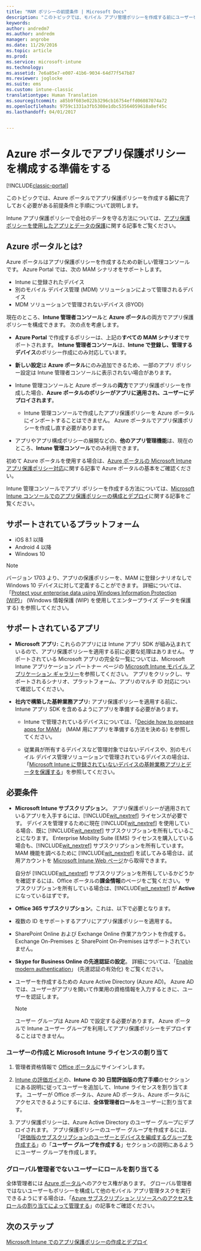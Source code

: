 ```yaml
---
title: "MAM ポリシーの前提条件 | Microsoft Docs"
description: "このトピックでは、モバイル アプリ管理ポリシーを作成する前にユーザーを設定するための前提条件について説明します。"
keywords: 
author: andredm7
ms.author: andredm
manager: angrobe
ms.date: 11/29/2016
ms.topic: article
ms.prod: 
ms.service: microsoft-intune
ms.technology: 
ms.assetid: 7e6a85e7-e007-41b6-9034-64d77f547b87
ms.reviewer: joglocke
ms.suite: ems
ms.custom: intune-classic
translationtype: Human Translation
ms.sourcegitcommit: a85b9f603e022b3296cb16754effd06087074a72
ms.openlocfilehash: 9759c1331a3fb5308e1dbc53564059618a8ef45c
ms.lasthandoff: 04/01/2017


---
```


# <a name="get-ready-to-configure-app-protection-policies-in-the-azure-portal"></a>Azure ポータルでアプリ保護ポリシーを構成する準備をする

[!INCLUDE[classic-portal](../includes/classic-portal.md)]

このトピックでは、Azure ポータルでアプリ保護ポリシーを作成する**前に**完了しておく必要がある前提条件と手順について説明します。

Intune アプリ保護ポリシーで会社のデータを守る方法については、[アプリ保護ポリシーを使用したアプリとデータの保護](protect-apps-and-data-with-microsoft-intune.md)に関する記事をご覧ください。

## <a name="what-is-the-azure-portal"></a>Azure ポータルとは?

Azure ポータルはアプリ保護ポリシーを作成するための新しい管理コンソールです。 Azure Portal では、次の MAM シナリオをサポートします。
- Intune に登録されたデバイス
- 別のモバイル デバイス管理 (MDM) ソリューションによって管理されるデバイス
- MDM ソリューションで管理されないデバイス (BYOD)

現在のところ、**Intune 管理者コンソール**と **Azure ポータル**の両方でアプリ保護ポリシーを構成できます。  次の点を考慮します。

* **Azure Portal** で作成するポリシーは、上記の**すべての MAM シナリオ**でサポートされます。 **Intune 管理者コンソール**は、**Intune で登録し、管理するデバイス**のポリシー作成にのみ対応しています。

* **新しい設定**は **Azure ポータル**にのみ追加できるため、一部のアプリ ポリシー設定は Intune 管理者コンソールに表示されない場合があります。

* Intune 管理コンソールと Azure ポータルの**両方**でアプリ保護ポリシーを作成した場合、**Azure ポータルのポリシーがアプリに適用され、ユーザーにデプロイされます**。
    * Intune 管理コンソールで作成したアプリ保護ポリシーを Azure ポータルにインポートすることはできません。  Azure ポータルでアプリ保護ポリシーを作成し直す必要があります。


* アプリやアプリ構成ポリシーの展開などの、**他のアプリ管理機能**は、現在のところ、**Intune 管理コンソール**でのみ利用できます。


初めて Azure ポータルを使用する場合は、[Azure ポータルの Microsoft Intune アプリ保護ポリシー対応](azure-portal-for-microsoft-intune-mam-policies.md)に関する記事で Azure ポータルの基本をご確認ください。

Intune 管理コンソールでアプリ ポリシーを作成する方法については、[Microsoft Intune コンソールでのアプリ保護ポリシーの構成とデプロイ](configure-and-deploy-mobile-application-management-policies-in-the-microsoft-intune-console.md)に関する記事をご覧ください。


##  <a name="supported-platforms"></a>サポートされているプラットフォーム
- iOS 8.1 以降
- Android 4 以降
- Windows 10

>[!NOTE]
>バージョン 1703 より、アプリの保護ポリシーを、MAM に登録シナリオなしで Windows 10 デバイスに対して定義することができます。 詳細については、「[Protect your enterprise data using Windows Information Protection (WIP)](https://technet.microsoft.com/en-us/itpro/windows/keep-secure/protect-enterprise-data-using-wip)」 (Windows 情報保護 (WIP) を使用してエンタープライズ データを保護する) を参照してください。

##  <a name="supported-apps"></a>サポートされているアプリ
* **Microsoft アプリ:** これらのアプリには Intune アプリ SDK が組み込まれているので、アプリ保護ポリシーを適用する前に必要な処理はありません。
サポートされている Microsoft アプリの完全な一覧については、Microsoft Intune アプリケーション パートナー ページの [Microsoft Intune モバイル アプリケーション ギャラリー](https://www.microsoft.com/en-us/cloud-platform/microsoft-intune-apps)を参照してください。 アプリをクリックし、サポートされるシナリオ、プラットフォーム、アプリのマルチ ID 対応について確認してください。

* **社内で構築した基幹業務アプリ:** アプリ保護ポリシーを適用する前に、Intune アプリ SDK を含めるようにアプリを準備する必要があります。

  * Intune で管理されているデバイスについては、「[Decide how to prepare apps for MAM](decide-how-to-prepare-apps-for-mobile-application-management-with-microsoft-intune.md)」 (MAM 用にアプリを準備する方法を決める) を参照してください。

  * 従業員が所有するデバイスなど管理対象ではないデバイスや、別のモバイル デバイス管理ソリューションで管理されているデバイスの場合は、「[Microsoft Intune に登録されていないデバイスの基幹業務アプリとデータを保護する](protect-line-of-business-apps-and-data-on-devices-not-enrolled-in-microsoft-intune.md)」を参照してください。

## <a name="prerequisites"></a>必要条件

-   **Microsoft Intune サブスクリプション**。 アプリ保護ポリシーが適用されているアプリを入手するには、[!INCLUDE[wit_nextref](../includes/wit_nextref_md.md)] ライセンスが必要です。
デバイスを管理するために現在 [!INCLUDE[wit_nextref](../includes/wit_nextref_md.md)] を使用している場合、既に [!INCLUDE[wit_nextref](../includes/wit_nextref_md.md)] サブスクリプションを所有していることになります。 Enterprise Mobility Suite (EMS) ライセンスを購入している場合も、[!INCLUDE[wit_nextref](../includes/wit_nextref_md.md)] サブスクリプションを所有しています。 MAM 機能を調べるために [!INCLUDE[wit_nextref](../includes/wit_nextref_md.md)] を試してみる場合は、試用アカウントを [Microsoft Intune Web ページ](http://www.microsoft.com/en-us/server-cloud/products/microsoft-intune/)から取得できます。

    自分が [!INCLUDE[wit_nextref](../includes/wit_nextref_md.md)] サブスクリプションを所有しているかどうかを確認するには、Office ポータルの**課金情報**のページをご覧ください。  サブスクリプションを所有している場合は、[!INCLUDE[wit_nextref](../includes/wit_nextref_md.md)] が **Active** になっているはずです。

-   **Office 365 サブスクリプション**。これは、以下で必要となります。

  - 複数の ID をサポートするアプリにアプリ保護ポリシーを適用する。

  - SharePoint Online および Exchange Online 作業アカウントを作成する。 Exchange On-Premises と SharePoint On-Premises はサポートされていません。

-   **Skype for Business Online の先進認証の設定**。 詳細については、「[Enable modern authentication](http://social.technet.microsoft.com/wiki/contents/articles/34339.skype-for-business-online-enable-your-tenant-for-modern-authentication.aspx)」 (先進認証の有効化) をご覧ください。


- ユーザーを作成するための Azure Active Directory (Azure AD)。 Azure AD では、ユーザーがアプリを開いて作業用の資格情報を入力するときに、ユーザーを認証します。

    > [!NOTE]
    > ユーザー グループは Azure AD で設定する必要があります。 Azure ポータルで Intune ユーザー グループを利用してアプリ保護ポリシーをデプロイすることはできません。

### <a name="create-users-and-assign-microsoft-intune-licenses"></a>ユーザーの作成と Microsoft Intune ライセンスの割り当て

1.  管理者資格情報で [Office ポータル](http://portal.office.com)にサインインします。

2.  [Intune の評価ガイド](https://docs.microsoft.com/en-us/intune/understand-explore/get-started-with-a-30-day-trial-of-microsoft-intune)の、**Intune の 30 日間評価版の完了手順**のセクションにある説明に従ってユーザーを追加して、Intune ライセンスを割り当てます。 ユーザーが Office ポータル、Azure AD ポータル、Azure ポータルにアクセスできるようにするには、**全体管理者ロール**をユーザーに割り当てます。

5.  アプリ保護ポリシーは、Azure Active Directory のユーザー グループにデプロイされます。 アプリ保護ポリシーのユーザー グループを作成するには、「[評価版のサブスクリプションのユーザーとデバイスを編成するグループを作成する](https://docs.microsoft.com/en-us/intune/understand-explore/get-started-with-a-30-day-trial-of-microsoft-intune-step-3)」の「**ユーザー グループを作成する**」セクションの説明にあるようにユーザー グループを作成します。

### <a name="assign-roles-to-non-global-admin-users"></a>グローバル管理者でないユーザーにロールを割り当てる

全体管理者には [Azure ポータル](https://portal.azure.com)へのアクセス権があります。  グローバル管理者ではないユーザーもポリシーを構成して他のモバイル アプリ管理タスクを実行できるようにする場合は、「[Azure サブスクリプション リソースへのアクセスをロールの割り当てによって管理する](https://azure.microsoft.com/en-us/documentation/articles/role-based-access-control-configure/)」の記事をご確認ください。

## <a name="next-steps"></a>次のステップ
[Microsoft Intune でのアプリ保護ポリシーの作成とデプロイ](create-and-deploy-mobile-app-management-policies-with-microsoft-intune.md)

